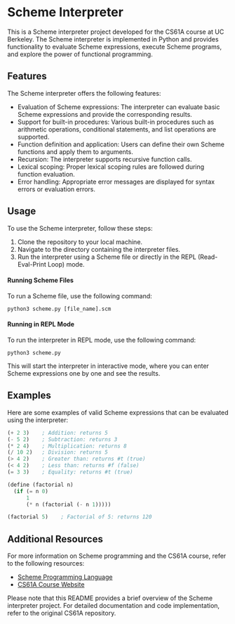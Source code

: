 # Scheme Interpreter

This is a Scheme interpreter project developed for the CS61A course at UC Berkeley. The Scheme interpreter is implemented in Python and provides functionality to evaluate Scheme expressions, execute Scheme programs, and explore the power of functional programming.

## Features
The Scheme interpreter offers the following features:
- Evaluation of Scheme expressions: The interpreter can evaluate basic Scheme expressions and provide the corresponding results.
- Support for built-in procedures: Various built-in procedures such as arithmetic operations, conditional statements, and list operations are supported.
- Function definition and application: Users can define their own Scheme functions and apply them to arguments.
- Recursion: The interpreter supports recursive function calls.
- Lexical scoping: Proper lexical scoping rules are followed during function evaluation.
- Error handling: Appropriate error messages are displayed for syntax errors or evaluation errors.

## Usage
To use the Scheme interpreter, follow these steps:
1. Clone the repository to your local machine.
2. Navigate to the directory containing the interpreter files.
3. Run the interpreter using a Scheme file or directly in the REPL (Read-Eval-Print Loop) mode.

#### Running Scheme Files
To run a Scheme file, use the following command:
```
python3 scheme.py [file_name].scm
```

#### Running in REPL Mode
To run the interpreter in REPL mode, use the following command:
```
python3 scheme.py
```
This will start the interpreter in interactive mode, where you can enter Scheme expressions one by one and see the results.

## Examples
Here are some examples of valid Scheme expressions that can be evaluated using the interpreter:

```scheme
(+ 2 3)    ; Addition: returns 5
(- 5 2)    ; Subtraction: returns 3
(* 2 4)    ; Multiplication: returns 8
(/ 10 2)   ; Division: returns 5
(> 4 2)    ; Greater than: returns #t (true)
(< 4 2)    ; Less than: returns #f (false)
(= 3 3)    ; Equality: returns #t (true)
```

```scheme
(define (factorial n)
  (if (= n 0)
      1
      (* n (factorial (- n 1)))))

(factorial 5)    ; Factorial of 5: returns 120
```

## Additional Resources
For more information on Scheme programming and the CS61A course, refer to the following resources:
- [Scheme Programming Language](https://en.wikipedia.org/wiki/Scheme_(programming_language))
- [CS61A Course Website](https://cs61a.org/)

Please note that this README provides a brief overview of the Scheme interpreter project. For detailed documentation and code implementation, refer to the original CS61A repository.
